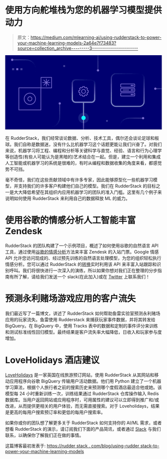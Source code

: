 # 使用方向舵堆栈为您的机器学习模型提供动力

> 原文：<https://medium.com/mlearning-ai/using-rudderstack-to-power-your-machine-learning-models-2a64e7f73483?source=collection_archive---------3----------------------->

![](img/993fcdec0eb90ffb3b834b7b3309f231.png)

在 RudderStack，我们经常谈论数据、分析、技术工具，偶尔还会谈论足球和板球。我们自称是数据迷，没有什么比机器学习这个话题更能让我们兴奋了。对我们来说，机器学习将工程、编程和分析等关键科学与直觉、经验、语言和行为心理学等创造性(有些人可能认为是黑暗的)艺术结合在一起。但是，建立一个利用和集成人工智能或机器学习的系统是很难的，有时从编程和数据收集的角度来看，都感觉势不可挡。

毫不奇怪，我们在这些贡献领域中有许多专家，因此能够原型化一些机器学习模型，并支持我们的许多客户构建他们自己的模型。我们在 RudderStack 的目标之一是大大降低希望在其组织内应用机器学习的团队的准入门槛。这里有几个例子来说明如何使用 RudderStack 来利用自己的数据释放 ML 的威力。

# 使用谷歌的情感分析人工智能丰富 Zendesk

RudderStack 的团队构建了一个示例项目，概述了如何使用谷歌的自然语言 API 工具，通过使用[谷歌的情感分析](https://cloud.google.com/natural-language/docs/analyzing-sentiment)方法来丰富 Zendesk 的入站门票。Google 情感 API 允许您访问现成的、经过预先训练的自然语言处理模型，为您的组织轻松执行情感分析。您可以通过 RudderStack 的[转换](https://docs.rudderstack.com/adding-a-new-user-transformation-in-rudderstack)实时利用该 API 来丰富入站跟踪和识别呼叫。我们将很快进行一次深入的演练，所以如果你想对我们正在整理的分步指南有所了解，请给我们发送一个 slack(在此加入)或在 [Twitter](https://twitter.com/RudderStack) 上联系我们！

# 预测永利赌场游戏应用的客户流失

我们最近写了一篇博文，讲述了 RudderStack 如何帮助鱼雷实验室预测永利赌场应用的玩家流失。鱼雷使用 Rudderstack 来捕获玩家事件数据，并将其转发给 BigQuery。在 BigQuery 中，使用 Tracks 表中的数据和定制的事件评分来训练和测试标准线性回归模型。最终结果是客户流失率大幅降低，日收入和玩家参与度增加。

# LoveHolidays 酒店建议

[LoveHolidays](https://www.loveholidays.com/) 是一家英国在线旅游预订网站，使用 RudderStack 从其网站和移动应用程序向谷歌 BigQuery 传输用户活动数据。他们用 Python 建立了一个机器学习算法，根据个人旅行者之前的搜索历史来预测哪个度假酒店最适合他或她。该模型每 24 小时重新训练一次，训练结果通过 RudderStack 仓库操作输入 Redis 数据库。当用户返回网站或应用程序时，可用属性的建议可以立即得到推广和/或改进，从而提供更相关的用户体验，而无需直接搜索。对于 Loveholidays，结果是更高的每用户搜索预订率和更低的每用户搜索率。

如果你或你的团队想了解更多关于 RudderStack 如何支持你的 AI/ML 需求，或者想看 RudderStack 的演示，请订阅我们下面的产品简讯，或者通过 [Slack](https://resources.rudderstack.com/join-rudderstack-slack) 与我们联系，以确保你了解我们正在做的事情。

这篇博客最初发表于:
[https://rudder stack . com/blog/using-rudder stack-to-power-your-machine-learning-models](https://rudderstack.com/blog/using-rudderstack-to-power-your-machine-learning-models)